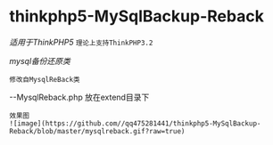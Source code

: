 # thinkphp5-MySqlBackup-Reback
*_适用于ThinkPHP5_*
`理论上支持ThinkPHP3.2`

_mysql备份还原类_

`修改自MysqlReBack类`





--MysqlReback.php
    放在extend目录下
    
    
    
    效果图
    ![image](https://github.com//qq475281441/thinkphp5-MySqlBackup-Reback/blob/master/mysqlreback.gif?raw=true)